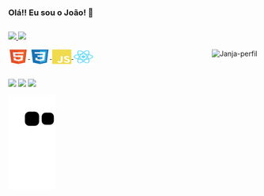 ### Olá!! Eu sou o João! 👋
##

<div>
  <a href="https://github.com/Janjaaa">
  <img height="160em" src="https://github-readme-stats.vercel.app/api?username=Janjaaa&show_icons=true&theme=midnight-purple&include_all_commits=true&count_private=true"/>
  <img height="160em" src="https://github-readme-stats.vercel.app/api/top-langs/?username=Janjaaa&layout=compact&langs_count=7&theme=midnight-purple"/>
</div>
<div style="display: inline_block"><br>
  <img align="center" alt="Janja-HTML" height="30" width="40" src="https://raw.githubusercontent.com/devicons/devicon/master/icons/html5/html5-original.svg">
  <img align="center" alt="Janja-CSS" height="30" width="40" src="https://raw.githubusercontent.com/devicons/devicon/master/icons/css3/css3-original.svg">
  <img align="center" alt="Janja-Js" height="30" width="40" src="https://raw.githubusercontent.com/devicons/devicon/master/icons/javascript/javascript-plain.svg">
  <img align="center" alt="Janja-React" height="30" width="40" src="https://raw.githubusercontent.com/devicons/devicon/master/icons/react/react-original.svg">
  <img height="130em" align="right" alt="Janja-perfil" src="https://media.discordapp.net/attachments/872851393898229813/879333540452507738/janja.gif?width=403&height=403">
</div>
  
##

<div> 
  <a href="https://instagram.com/jaoalvzo" target="_blank"><img src="https://img.shields.io/badge/-Instagram-%23E4405F?style=for-the-badge&logo=instagram&logoColor=white" target="_blank"></a>
 	<a href="https://www.twitch.tv/janjaa8" target="_blank"><img src="https://img.shields.io/badge/Twitch-9146FF?style=for-the-badge&logo=twitch&logoColor=white" target="_blank"></a>
  <a href="https://www.linkedin.com/in/jo%C3%A3o-pedro-alves-de-oliveira-767504183/" target="_blank"><img src="https://img.shields.io/badge/-LinkedIn-%230077B5?style=for-the-badge&logo=linkedin&logoColor=white" target="_blank"></a> 
  
![Snake animation](https://github.com/Janjaaa/Janjaaa/blob/output/github-contribution-grid-snake.svg)
 
</div>
